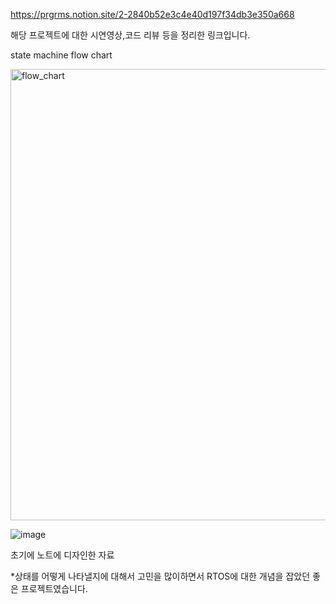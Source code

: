https://prgrms.notion.site/2-2840b52e3c4e40d197f34db3e350a668


해당 프로젝트에 대한 시연영상,코드 리뷰 등을 정리한 링크입니다.


state machine flow chart


<img width="722" alt="flow_chart" src="https://github.com/Tabris4547/state_machine/assets/99371497/b94fdd77-2e30-482d-8356-1c67b4538026">




![image](https://github.com/Tabris4547/state_machine/assets/99371497/4e262956-17fb-4961-a411-746fd6dff55f)


초기에 노트에 디자인한 자료



*상태를 어떻게 나타낼지에 대해서 고민을 많이하면서 RTOS에 대한 개념을 잡았던 좋은 프로젝트였습니다.
